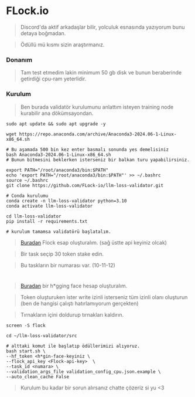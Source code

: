 # FLock.io

> Discord'da aktif arkadaşlar bilir, yolculuk esnasında yazıyorum bunu detaya boğmadan.

> Ödüllü mü kısmı sizin araştırmanız.

### Donanım

> Tam test etmedim lakin minimum 50 gb disk ve bunun beraberinde getirdiği cpu-ram yeterlidir.

### Kurulum

> Ben burada validatör kurulumunu anlattım isteyen training node kurabilir ana dökümsayondan.

```console
sudo apt update && sudo apt upgrade -y

wget https://repo.anaconda.com/archive/Anaconda3-2024.06-1-Linux-x86_64.sh

# Bu aşamada 500 bin kez enter basmalı sonunda yes demelisiniz
bash Anaconda3-2024.06-1-Linux-x86_64.sh
# Bunun bitmesini beklerken isterseniz bir balkan turu yapabilirsiniz.

export PATH="/root/anaconda3/bin:$PATH"
echo 'export PATH="/root/anaconda3/bin:$PATH"' >> ~/.bashrc
source ~/.bashrc
git clone https://github.com/FLock-io/llm-loss-validator.git

# Conda kurulumu
conda create -n llm-loss-validator python=3.10
conda activate llm-loss-validator

cd llm-loss-validator
pip install -r requirements.txt

# kurulum tamamsa validatörü başlatalım.
```

> [Buradan](https://train.flock.io/stake) Flock esap oluşturalım. (sağ üstte api keyiniz olcak)

> Bir task seçip 30 token stake edin.

> Bu taskların bir numarası var. (10-11-12)

#



> [Buradan](https://huggingface.co/settings/tokens) bir h*gging face hesap oluşturalım.

> Token oluşturuken ister write izinli isterseniz tüm izinli olanı oluşturun (ben de hangisi çalıştı hatırlamıyorum gerçekten)

> Tırnakların içini doldurup tırnakları kaldırın.

```console
screen -S flock

cd ~/llm-loss-validator/src

# alttaki komut ile başlatıp ödüllerimizi alıyoruz.
bash start.sh \
--hf_token <h*gin-face-keyiniz \
--flock_api_key <Flock-api-key>  \
--task_id <numara> \
--validation_args_file validation_config_cpu.json.example \
--auto_clean_cache False
```

> Kurulum bu kadar bir sorun alırsanız chatte çözeriz si yu <3







